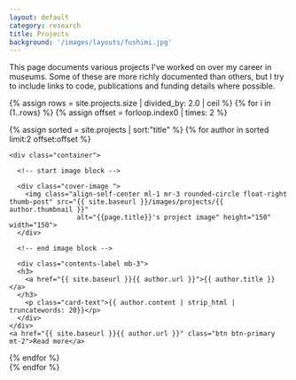 ```yaml
---
layout: default
category: research
title: Projects
background: '/images/layouts/fushimi.jpg'
---
```


This page documents various projects I've worked on over my career in museums.
Some of these are more richly documented than others, but I try to include links
to code, publications and funding details where possible.

{% assign rows = site.projects.size | divided_by: 2.0 | ceil %}
{% for i in (1..rows) %}
  {% assign offset = forloop.index0 | times: 2 %}
  <div class="row">
  {% assign sorted = site.projects | sort:"title" %}
  {% for author in sorted limit:2 offset:offset %}
  <div class="col-md-6 mb-3">
    <div class="card card-body h-100 intro-card">
    <div class="col header mt-3"></div>

    <div class="container">

      <!-- start image block -->

      <div class="cover-image ">
        <img class="align-self-center ml-1 mr-3 rounded-circle float-right thumb-post" src="{{ site.baseurl }}/images/projects/{{ author.thumbnail }}"
                     alt="{{page.title}}'s project image" height="150" width="150">
      </div>

      <!-- end image block -->

      <div class="contents-label mb-3">
      <h3>
        <a href="{{ site.baseurl }}{{ author.url }}">{{ author.title }}</a>
      </h3>
        <p class="card-text">{{ author.content | strip_html | truncatewords: 20}}</p>
      </div>
    </div>
    <a href="{{ site.baseurl }}{{ author.url }}" class="btn btn-primary mt-2">Read more</a>
  </div>

  </div>
  {% endfor %}
  </div>
  {% endfor %}
